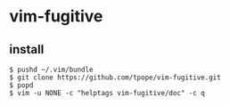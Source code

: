 # vim-fugitive



install
--
```console
$ pushd ~/.vim/bundle
$ git clone https://github.com/tpope/vim-fugitive.git
$ popd 
$ vim -u NONE -c "helptags vim-fugitive/doc" -c q
```
